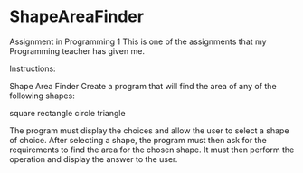 # ShapeAreaFinder
Assignment in Programming 1
This is one of the assignments that my Programming teacher has given me.

Instructions:

Shape Area Finder Create a program that will find the area of any of the following shapes:

square
rectangle
circle
triangle 

The program must display the choices and allow the user to select a shape of choice. 
After selecting a shape, the program must then ask for the requirements to find the area for the chosen shape. 
It must then perform the operation and display the answer to the user.
